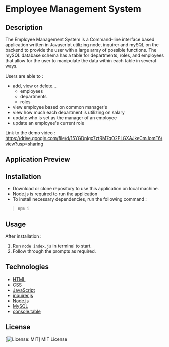 
# Employee Management System


## Description 

The Employee Management System is a Command-line interface based application written in Javascript utilizing node, inquirer and mySQL on the backend to provide the user with a large array of possible functions. The mySQL database schema has a table for departments, roles, and employees that allow for the user to manipulate the data within each table in several ways.

Users are able to :
- add, view or delete...
  - employees
  - departments
  - roles
- view employee based on common manager's
- view how much each department is utilizing on salary
- update who is set as the manager of an employee
- update an employee's current role


Link to the demo video : https://drive.google.com/file/d/15YGDpIgx7ztRM7qO2PLGXAJkeCmJomF6/view?usp=sharing



## Application Preview 






## Installation 

- Download or clone repository to use this application on local machine.
- Node.js is required to run the application
- To install necessary dependencies, run the following command :
>    `npm i`

## Usage

After installation :

1. Run `node index.js` in terminal to start. 
2. Follow through the prompts as required. 


## Technologies 

* [HTML](https://developer.mozilla.org/en-US/docs/Web/HTML)
* [CSS](https://developer.mozilla.org/en-US/docs/Web/CSS)
* [JavaScript](https://developer.mozilla.org/en-US/docs/Web/JavaScript)
* [inquirer.js](https://www.npmjs.com/package/inquirer)
* [Node.js](https://nodejs.org/en/)
* [MySQL](https://www.mysql.com/)
* [console.table](https://www.npmjs.com/package/console.table)

## License 
[![License: MIT](https://img.shields.io/badge/License-MIT-yellow.svg)]
MIT License

